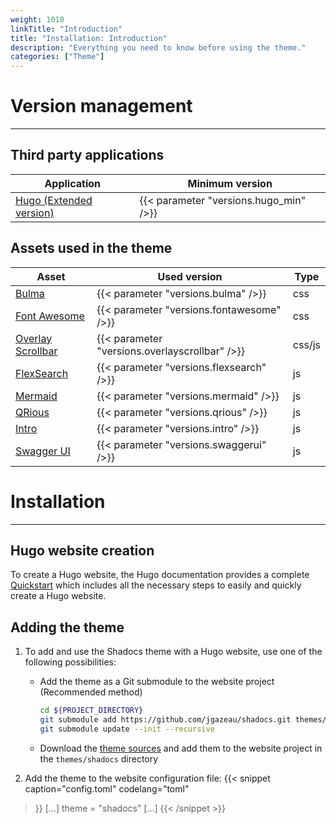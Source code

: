 ```yaml
---
weight: 1010
linkTitle: "Introduction"
title: "Installation: Introduction"
description: "Everything you need to know before using the theme."
categories: ["Theme"]
---
```


# Version management
---

## Third party applications

| Application | Minimum version |
| ----------- | --------------- |
| [Hugo (Extended version)](https://gohugo.io/) | {{< parameter "versions.hugo_min" />}} |

## Assets used in the theme

| Asset | Used version | Type |
| ----- | ---------------- | ---- |
| [Bulma](https://bulma.io/) | {{< parameter "versions.bulma" />}} | css |
| [Font Awesome](https://fontawesome.com/) | {{< parameter "versions.fontawesome" />}} | css |
| [Overlay Scrollbar](https://kingsora.github.io/OverlayScrollbars/#!overview) | {{< parameter "versions.overlayscrollbar" />}} | css/js |
| [FlexSearch](https://github.com/nextapps-de/flexsearch) | {{< parameter "versions.flexsearch" />}} | js |
| [Mermaid](https://mermaid-js.github.io/mermaid/) | {{< parameter "versions.mermaid" />}} | js |
| [QRious](https://github.com/neocotic/qrious/) | {{< parameter "versions.qrious" />}} | js |
| [Intro](https://introjs.com/docs/) | {{< parameter "versions.intro" />}} | js |
| [Swagger UI](https://swagger.io/tools/swagger-ui/) | {{< parameter "versions.swaggerui" />}} | js |

# Installation
---

## Hugo website creation

To create a Hugo website, the Hugo documentation provides a complete [Quickstart](https://gohugo.io/getting-started/quick-start/) which includes all the necessary steps to easily and quickly create a Hugo website.

## Adding the theme

1. To add and use the Shadocs theme with a Hugo website, use one of the following possibilities:
    * Add the theme as a Git submodule to the website project (Recommended method)
        ```Bash
        cd ${PROJECT_DIRECTORY}
        git submodule add https://github.com/jgazeau/shadocs.git themes/shadocs
        git submodule update --init --recursive
        ```
    * Download the [theme sources](https://github.com/jgazeau/shadocs/releases) and add them to the website project in the `themes/shadocs` directory

2. Add the theme to the website configuration file:
{{< snippet
    caption="config.toml"
    codelang="toml"
>}}
[...]
theme = "shadocs"
[...]
{{< /snippet >}}
